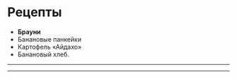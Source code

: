# Рецепты

- **Брауни**
- Банановые панкейки
- Картофель «Айдахо»
- Банановый хлеб.
******************

********************